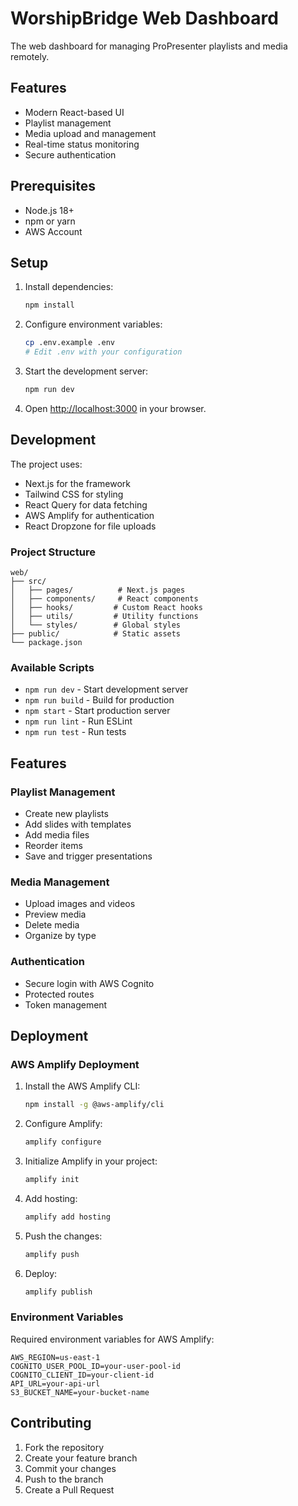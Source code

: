 # WorshipBridge Web Dashboard

The web dashboard for managing ProPresenter playlists and media remotely.

## Features

- Modern React-based UI
- Playlist management
- Media upload and management
- Real-time status monitoring
- Secure authentication

## Prerequisites

- Node.js 18+
- npm or yarn
- AWS Account

## Setup

1. Install dependencies:
   ```bash
   npm install
   ```

2. Configure environment variables:
   ```bash
   cp .env.example .env
   # Edit .env with your configuration
   ```

3. Start the development server:
   ```bash
   npm run dev
   ```

4. Open [http://localhost:3000](http://localhost:3000) in your browser.

## Development

The project uses:
- Next.js for the framework
- Tailwind CSS for styling
- React Query for data fetching
- AWS Amplify for authentication
- React Dropzone for file uploads

### Project Structure

```
web/
├── src/
│   ├── pages/          # Next.js pages
│   ├── components/     # React components
│   ├── hooks/         # Custom React hooks
│   ├── utils/         # Utility functions
│   └── styles/        # Global styles
├── public/            # Static assets
└── package.json
```

### Available Scripts

- `npm run dev` - Start development server
- `npm run build` - Build for production
- `npm start` - Start production server
- `npm run lint` - Run ESLint
- `npm run test` - Run tests

## Features

### Playlist Management

- Create new playlists
- Add slides with templates
- Add media files
- Reorder items
- Save and trigger presentations

### Media Management

- Upload images and videos
- Preview media
- Delete media
- Organize by type

### Authentication

- Secure login with AWS Cognito
- Protected routes
- Token management

## Deployment

### AWS Amplify Deployment

1. Install the AWS Amplify CLI:
   ```bash
   npm install -g @aws-amplify/cli
   ```

2. Configure Amplify:
   ```bash
   amplify configure
   ```

3. Initialize Amplify in your project:
   ```bash
   amplify init
   ```

4. Add hosting:
   ```bash
   amplify add hosting
   ```

5. Push the changes:
   ```bash
   amplify push
   ```

6. Deploy:
   ```bash
   amplify publish
   ```

### Environment Variables

Required environment variables for AWS Amplify:

```env
AWS_REGION=us-east-1
COGNITO_USER_POOL_ID=your-user-pool-id
COGNITO_CLIENT_ID=your-client-id
API_URL=your-api-url
S3_BUCKET_NAME=your-bucket-name
```

## Contributing

1. Fork the repository
2. Create your feature branch
3. Commit your changes
4. Push to the branch
5. Create a Pull Request 